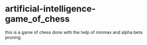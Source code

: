 # artificial-intelligence-game_of_chess
this is a game of chess done with the help of minmax and alpha beta pruning. 
